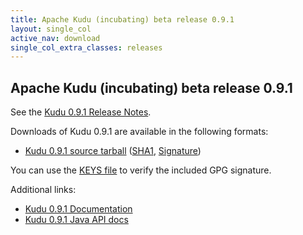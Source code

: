```yaml
---
title: Apache Kudu (incubating) beta release 0.9.1
layout: single_col
active_nav: download
single_col_extra_classes: releases
---
```


<!--

Licensed to the Apache Software Foundation (ASF) under one
or more contributor license agreements.  See the NOTICE file
distributed with this work for additional information
regarding copyright ownership.  The ASF licenses this file
to you under the Apache License, Version 2.0 (the
"License"); you may not use this file except in compliance
with the License.  You may obtain a copy of the License at

  http://www.apache.org/licenses/LICENSE-2.0

Unless required by applicable law or agreed to in writing,
software distributed under the License is distributed on an
"AS IS" BASIS, WITHOUT WARRANTIES OR CONDITIONS OF ANY
KIND, either express or implied.  See the License for the
specific language governing permissions and limitations
under the License.

-->

## Apache Kudu (incubating) beta release 0.9.1

See the [Kudu 0.9.1 Release Notes](docs/release_notes.html).

Downloads of Kudu 0.9.1 are available in the following formats:

* [Kudu 0.9.1 source tarball](https://archive.apache.org/dist/incubator/kudu/0.9.1/apache-kudu-incubating-0.9.1.tar.gz)
  ([SHA1](https://archive.apache.org/dist/incubator/kudu/0.9.1/apache-kudu-incubating-0.9.1.tar.gz.sha),
  [Signature](https://archive.apache.org/dist/incubator/kudu/0.9.1/apache-kudu-incubating-0.9.1.tar.gz.asc))

You can use the [KEYS file](https://archive.apache.org/dist/incubator/kudu/KEYS) to verify the included GPG signature.

Additional links:

* [Kudu 0.9.1 Documentation](docs/)
* [Kudu 0.9.1 Java API docs](apidocs/)
